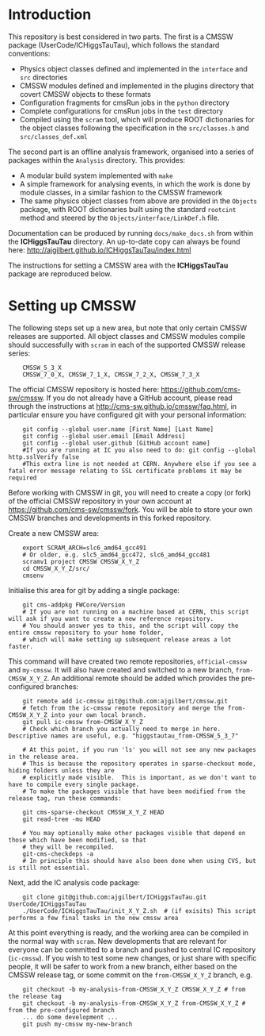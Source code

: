 Introduction
============

This repository is best considered in two parts. The first is a CMSSW package (UserCode/ICHiggsTauTau), which follows the standard conventions:

 - Physics object classes defined and implemented in the `interface` and `src` directories
 - CMSSW modules defined and implemented in the plugins directory that covert CMSSW objects to these formats
 - Configuration fragments for cmsRun jobs in the `python` directory
 - Complete configurations for cmsRun jobs in the `test` directory
 - Compiled using the `scram` tool, which will produce ROOT dictionaries for the object classes following the specification in the `src/classes.h` and `src/classes_def.xml`

The second part is an offline analysis framework, organised into a series of packages within the `Analysis` directory. This provides:

  - A modular build system implemented with `make`
  - A simple framework for analysing events, in which the work is done by module classes, in a similar fashion to the CMSSW framework
  - The same physics object classes from above are provided in the `Objects` package, with ROOT dictionaries built using the standard `rootcint` method and steered by the `Objects/interface/LinkDef.h` file.


Documentation can be produced by running `docs/make_docs.sh` from within the **ICHiggsTauTau** directory. An up-to-date copy can always be found here:
<http://ajgilbert.github.io/ICHiggsTauTau/index.html>

The instructions for setting a CMSSW area with the **ICHiggsTauTau** package are reproduced below.

Setting up CMSSW
================
The following steps set up a new area, but note that only certain CMSSW releases are supported. All object classes and CMSSW modules compile should successfully with `scram` in each of the supported CMSSW release series:

		CMSSW_5_3_X
		CMSSW_7_0_X, CMSSW_7_1_X, CMSSW_7_2_X, CMSSW_7_3_X

The official CMSSW repository is hosted here: <https://github.com/cms-sw/cmssw>.
If you do not already have a GitHub account, please read through the instructions at <http://cms-sw.github.io/cmssw/faq.html>, in particular ensure you have configured git with your personal information:

		git config --global user.name [First Name] [Last Name]
		git config --global user.email [Email Address]
		git config --global user.github [GitHub account name]
		#If you are running at IC you also need to do: git config --global http.sslVerify false
		#This extra line is not needed at CERN. Anywhere else if you see a fatal error message relating to SSL certificate problems it may be required

Before working with CMSSW in git, you will need to create a copy (or fork) of the official CMSSW repository in your own account at <https://github.com/cms-sw/cmssw/fork>. You will be able to store your own CMSSW branches and developments in this forked repository.

Create a new CMSSW area:

		export SCRAM_ARCH=slc6_amd64_gcc491
		# Or older, e.g. slc5_amd64_gcc472, slc6_amd64_gcc481
		scramv1 project CMSSW CMSSW_X_Y_Z
		cd CMSSW_X_Y_Z/src/
		cmsenv

Initialise this area for git by adding a single package:

		git cms-addpkg FWCore/Version
		# If you are not running on a machine based at CERN, this script will ask if you want to create a new reference repository.
		# You should answer yes to this, and the script will copy the entire cmssw repository to your home folder,
		# which will make setting up subsequent release areas a lot faster.

This command will have created two remote repositories, `official-cmssw` and `my-cmssw`. It will also have created and switched to a new branch, `from-CMSSW_X_Y_Z`. An additional remote should be added which provides the pre-configured branches:

		git remote add ic-cmssw git@github.com:ajgilbert/cmssw.git
		# fetch from the ic-cmssw remote repository and merge the from-CMSSW_X_Y_Z into your own local branch.
		git pull ic-cmssw from-CMSSW_X_Y_Z
		# Check which branch you actually need to merge in here. Descriptive names are useful, e.g. "higgstautau_from-CMSSW_5_3_7"

		# At this point, if you run 'ls' you will not see any new packages in the release area.
		# This is because the repository operates in sparse-checkout mode, hiding folders unless they are
		# explicitly made visible.  This is important, as we don't want to have to compile every single package.
		# To make the packages visible that have been modified from the release tag, run these commands:

		git cms-sparse-checkout CMSSW_X_Y_Z HEAD
		git read-tree -mu HEAD

		# You may optionally make other packages visible that depend on those which have been modified, so that
		# they will be recompiled.
		git-cms-checkdeps -a
		# In principle this should have also been done when using CVS, but is still not essential.

Next, add the IC analysis code package:

		git clone git@github.com:ajgilbert/ICHiggsTauTau.git UserCode/ICHiggsTauTau
		./UserCode/ICHiggsTauTau/init_X_Y_Z.sh  # (if exisits) This script performs a few final tasks in the new cmssw area

At this point everything is ready, and the working area can be compiled in the normal way with `scram`.  New developments that are relevant for everyone can be committed to a branch and pushed to central IC repository (`ic-cmssw`). If you wish to test some new changes, or just share with specific people, it will be safer to work from a new branch, either based on the CMSSW release tag, or some commit on the `from-CMSSW_X_Y_Z` branch, e.g.

		git checkout -b my-analysis-from-CMSSW_X_Y_Z CMSSW_X_Y_Z # from the release tag
		git checkout -b my-analysis-from-CMSSW_X_Y_Z from-CMSSW_X_Y_Z # from the pre-configured branch
		... do some development ...
		git push my-cmssw my-new-branch
